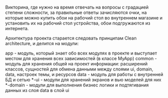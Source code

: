 Викторина, где нужно на время отвечать на вопросы с градацией степени сложности, за правильные ответы зачисляются очки, на которые можно купить обои на рабочий стол во внутреннем магазине и установить их на рабочий стол устройства, обои подгружаются из интернета.

Архитектура проекта старается следовать принципам Clean architecture, и делится на модули:

app - модуль, который знает обо всех модулях в проекте и выступает местом для хранения всех зависимостей (в классе MyApp)
common - модуль для хранения общей на проект информации: расширений классов, сущностей для обмена данными между слоями ui, domain, data, настроек темы, и ресурсов
data - модуль для работы с внутренней БД и сетью
*-ui - модули для хранений экранов и вью моделей для них
*-domain - модули для выполнения бизнес логики и подтягивания данных из слоя data в слой ui
